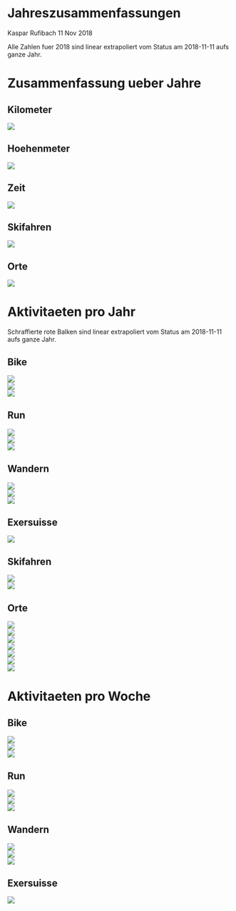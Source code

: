 Jahreszusammenfassungen
================
Kaspar Rufibach
11 Nov 2018

Alle Zahlen fuer 2018 sind linear extrapoliert vom Status am 2018-11-11 aufs ganze Jahr.

Zusammenfassung ueber Jahre
===========================

Kilometer
---------

<img src="2_zsf_files/figure-markdown_github/unnamed-chunk-1-1.png" style="display: block; margin: auto;" />

Hoehenmeter
-----------

<img src="2_zsf_files/figure-markdown_github/unnamed-chunk-2-1.png" style="display: block; margin: auto;" />

Zeit
----

<img src="2_zsf_files/figure-markdown_github/unnamed-chunk-3-1.png" style="display: block; margin: auto;" />

Skifahren
---------

<img src="2_zsf_files/figure-markdown_github/unnamed-chunk-4-1.png" style="display: block; margin: auto;" />

Orte
----

<img src="2_zsf_files/figure-markdown_github/unnamed-chunk-5-1.png" style="display: block; margin: auto;" />

Aktivitaeten pro Jahr
=====================

Schraffierte rote Balken sind linear extrapoliert vom Status am 2018-11-11 aufs ganze Jahr.

Bike
----

<img src="2_zsf_files/figure-markdown_github/unnamed-chunk-6-1.png" style="display: block; margin: auto;" /><img src="2_zsf_files/figure-markdown_github/unnamed-chunk-6-2.png" style="display: block; margin: auto;" /><img src="2_zsf_files/figure-markdown_github/unnamed-chunk-6-3.png" style="display: block; margin: auto;" />

Run
---

<img src="2_zsf_files/figure-markdown_github/unnamed-chunk-7-1.png" style="display: block; margin: auto;" /><img src="2_zsf_files/figure-markdown_github/unnamed-chunk-7-2.png" style="display: block; margin: auto;" /><img src="2_zsf_files/figure-markdown_github/unnamed-chunk-7-3.png" style="display: block; margin: auto;" />

Wandern
-------

<img src="2_zsf_files/figure-markdown_github/unnamed-chunk-8-1.png" style="display: block; margin: auto;" /><img src="2_zsf_files/figure-markdown_github/unnamed-chunk-8-2.png" style="display: block; margin: auto;" /><img src="2_zsf_files/figure-markdown_github/unnamed-chunk-8-3.png" style="display: block; margin: auto;" />

Exersuisse
----------

<img src="2_zsf_files/figure-markdown_github/unnamed-chunk-9-1.png" style="display: block; margin: auto;" />

Skifahren
---------

<img src="2_zsf_files/figure-markdown_github/unnamed-chunk-10-1.png" style="display: block; margin: auto;" /><img src="2_zsf_files/figure-markdown_github/unnamed-chunk-10-2.png" style="display: block; margin: auto;" />

Orte
----

<img src="2_zsf_files/figure-markdown_github/unnamed-chunk-11-1.png" style="display: block; margin: auto;" /><img src="2_zsf_files/figure-markdown_github/unnamed-chunk-11-2.png" style="display: block; margin: auto;" /><img src="2_zsf_files/figure-markdown_github/unnamed-chunk-11-3.png" style="display: block; margin: auto;" /><img src="2_zsf_files/figure-markdown_github/unnamed-chunk-11-4.png" style="display: block; margin: auto;" /><img src="2_zsf_files/figure-markdown_github/unnamed-chunk-11-5.png" style="display: block; margin: auto;" /><img src="2_zsf_files/figure-markdown_github/unnamed-chunk-11-6.png" style="display: block; margin: auto;" /><img src="2_zsf_files/figure-markdown_github/unnamed-chunk-11-7.png" style="display: block; margin: auto;" />

Aktivitaeten pro Woche
======================

Bike
----

<img src="2_zsf_files/figure-markdown_github/unnamed-chunk-12-1.png" style="display: block; margin: auto;" /><img src="2_zsf_files/figure-markdown_github/unnamed-chunk-12-2.png" style="display: block; margin: auto;" /><img src="2_zsf_files/figure-markdown_github/unnamed-chunk-12-3.png" style="display: block; margin: auto;" />

Run
---

<img src="2_zsf_files/figure-markdown_github/unnamed-chunk-13-1.png" style="display: block; margin: auto;" /><img src="2_zsf_files/figure-markdown_github/unnamed-chunk-13-2.png" style="display: block; margin: auto;" /><img src="2_zsf_files/figure-markdown_github/unnamed-chunk-13-3.png" style="display: block; margin: auto;" />

Wandern
-------

<img src="2_zsf_files/figure-markdown_github/unnamed-chunk-14-1.png" style="display: block; margin: auto;" /><img src="2_zsf_files/figure-markdown_github/unnamed-chunk-14-2.png" style="display: block; margin: auto;" /><img src="2_zsf_files/figure-markdown_github/unnamed-chunk-14-3.png" style="display: block; margin: auto;" />

Exersuisse
----------

<img src="2_zsf_files/figure-markdown_github/unnamed-chunk-15-1.png" style="display: block; margin: auto;" />
